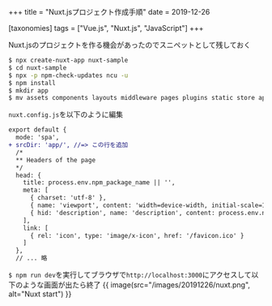 +++
title = "Nuxt.jsプロジェクト作成手順"
date = 2019-12-26

[taxonomies]
tags = ["Vue.js", "Nuxt.js", "JavaScript"]
+++

Nuxt.jsのプロジェクトを作る機会があったのでスニペットとして残しておく

<!-- more -->

```bash
$ npx create-nuxt-app nuxt-sample
$ cd nuxt-sample
$ npx -p npm-check-updates ncu -u
$ npm install
$ mkdir app
$ mv assets components layouts middleware pages plugins static store app
```

`nuxt.config.js`を以下のように編集

```diff
export default {
  mode: 'spa',
+ srcDir: 'app/', //=> この行を追加
  /*
  ** Headers of the page
  */
  head: {
    title: process.env.npm_package_name || '',
    meta: [
      { charset: 'utf-8' },
      { name: 'viewport', content: 'width=device-width, initial-scale=1' },
      { hid: 'description', name: 'description', content: process.env.npm_package_description || '' }
    ],
    link: [
      { rel: 'icon', type: 'image/x-icon', href: '/favicon.ico' }
    ]
  },
  // ... 略
```

`$ npm run dev`を実行してブラウザで`http://localhost:3000`にアクセスして以下のような画面が出たら終了
{{ image(src="/images/20191226/nuxt.png", alt="Nuxt start") }}